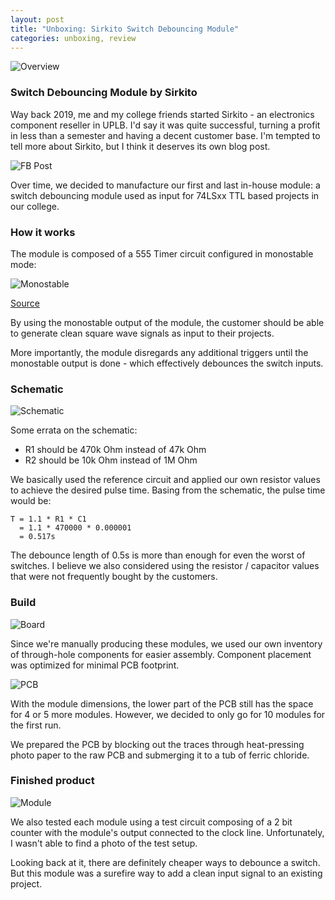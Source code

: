 ```yaml
---
layout: post
title: "Unboxing: Sirkito Switch Debouncing Module"
categories: unboxing, review
---
```

![Overview](/_assets/switch_debounce/product_shot2.png)

### Switch Debouncing Module by Sirkito

Way back 2019, me and my college friends started Sirkito - an electronics component reseller in UPLB. I'd say it was quite successful, turning a profit in less than a semester and having a decent customer base. I'm tempted to tell more about Sirkito, but I think it deserves its own blog post.

![FB Post](/_assets/switch_debounce/fb_post.png)

Over time, we decided to manufacture our first and last in-house module: a switch debouncing module used as input for 74LSxx TTL based projects in our college.

### How it works

The module is composed of a 555 Timer circuit configured in monostable mode: 

![Monostable](/_assets/switch_debounce/monostable.png)

[Source](https://www.electronics-tutorials.ws/waveforms/555_timer.html)

By using the monostable output of the module, the customer should be able to generate clean square wave signals as input to their projects.

More importantly, the module disregards any additional triggers until the monostable output is done - which effectively debounces the switch inputs.

### Schematic

![Schematic](/_assets/switch_debounce/pcb_schematic.png)

Some errata on the schematic:
- R1 should be 470k Ohm instead of 47k Ohm
- R2 should be 10k Ohm instead of 1M Ohm

We basically used the reference circuit and applied our own resistor values to achieve the desired pulse time. Basing from the schematic, the pulse time would be:

    T = 1.1 * R1 * C1
      = 1.1 * 470000 * 0.000001
      = 0.517s

The debounce length of 0.5s is more than enough for even the worst of switches. I believe we also considered using the resistor / capacitor values that were not frequently bought by the customers.

### Build

![Board](/_assets/switch_debounce/pcb_routing.png)

Since we're manually producing these modules, we used our own inventory of through-hole components for easier assembly. Component placement was optimized for minimal PCB footprint.

![PCB](/_assets/switch_debounce/raw_pcb.png)

With the module dimensions, the lower part of the PCB still has the space for 4 or 5 more modules. However, we decided to only go for 10 modules for the first run.

We prepared the PCB by blocking out the traces through heat-pressing photo paper to the raw PCB and submerging it to a tub of ferric chloride.

### Finished product

![Module](/_assets/switch_debounce/product_shot1.png)

We also tested each module using a test circuit composing of a 2 bit counter with the module's output connected to the clock line. Unfortunately, I wasn't able to find a photo of the test setup.

Looking back at it, there are definitely cheaper ways to debounce a switch. But this module was a surefire way to add a clean input signal to an existing project.
